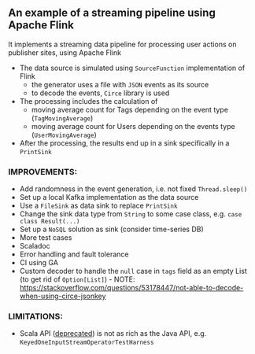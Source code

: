 ## An example of a streaming pipeline using Apache Flink

It implements a streaming data pipeline for processing user actions on publisher
sites, using Apache Flink

* The data source is simulated using `SourceFunction` implementation of Flink
    * the generator uses a file with `JSON` events as its source
    * to decode the events, `Circe` library is used
* The processing includes the calculation of
  * moving average count for Tags depending on the event type (`TagMovingAverage`)
  * moving average count for Users depending on the events type (`UserMovingAverage`)
* After the processing, the results end up in a sink specifically in a `PrintSink`

### IMPROVEMENTS:

* Add randomness in the event generation, i.e. not fixed `Thread.sleep()`
* Set up a local Kafka implementation as the data source
* Use a `FileSink` as data sink to replace `PrintSink`
* Change the sink data type from `String` to some case class, e.g. `case class Result(...)`
* Set up a `NoSQL` solution as sink (consider time-series DB)
* More test cases
* Scaladoc
* Error handling and fault tolerance
* CI using GA
* Custom decoder to handle the `null` case in `tags` field as an empty List (to get rid of
  `Option[List]`) -
  NOTE: https://stackoverflow.com/questions/53178447/not-able-to-decode-when-using-circe-jsonkey

### LIMITATIONS:

* Scala
  API ([deprecated](https://cwiki.apache.org/confluence/display/FLINK/FLIP-265+Deprecate+and+remove+Scala+API+support))
  is not as rich as the Java API,
  e.g. `KeyedOneInputStreamOperatorTestHarness`
